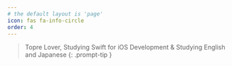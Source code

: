 ```yaml
---
# the default layout is 'page'
icon: fas fa-info-circle
order: 4
---
```


> Topre Lover, Studying Swift for iOS Development & Studying English and Japanese
{: .prompt-tip }
